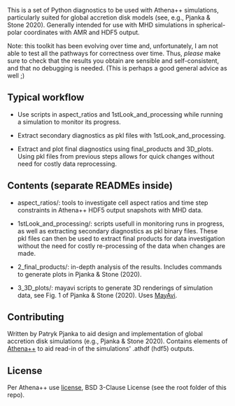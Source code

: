 
This is a set of Python diagnostics to be used with Athena++ simulations, particularly suited for global accretion disk models (see, e.g., Pjanka & Stone 2020). Generally intended for use with MHD simulations in spherical-polar coordinates with AMR and HDF5 output.

Note: this toolkit has been evolving over time and, unfortunately, I am not able to test all the pathways for correctness over time. Thus, *please* make sure to check that the results you obtain are sensible and self-consistent, and that no debugging is needed. (This is perhaps a good general advice as well ;)

## Typical workflow

 - Use scripts in aspect_ratios and 1stLook_and_processing while running a simulation to monitor its progress.

 - Extract secondary diagnostics as pkl files with 1stLook_and_processing.

 - Extract and plot final diagnostics using final_products and 3D_plots. Using pkl files from previous steps allows for quick changes without need for costly data reprocessing.

## Contents (separate READMEs inside)

 - aspect_ratios/: tools to investigate cell aspect ratios and time step constraints in Athena++ HDF5 output snapshots with MHD data.

 - 1stLook_and_processing/: scripts usefull in monitoring runs in progress, as well as extracting secondary diagnostics as pkl binary files. These pkl files can then be used to extract final products for data investigation without the need for costly re-processing of the data when changes are made.

 - 2_final_products/: in-depth analysis of the results. Includes commands to generate plots in Pjanka & Stone (2020).

 - 3_3D_plots/: mayavi scripts to generate 3D renderings of simulation data, see Fig. 1 of Pjanka & Stone (2020). Uses [MayAvi](https://docs.enthought.com/mayavi/mayavi/).

## Contributing

Written by Patryk Pjanka to aid design and implementation of global accretion disk simulations (e.g., Pjanka & Stone 2020). Contains elements of [Athena++](https://github.com/PrincetonUniversity/athena-public-version) to aid read-in of the simulations' .athdf (hdf5) outputs.

## License
Per Athena++ use [license](https://github.com/PrincetonUniversity/athena-public-version/blob/master/LICENSE), BSD 3-Clause License (see the root folder of this repo).